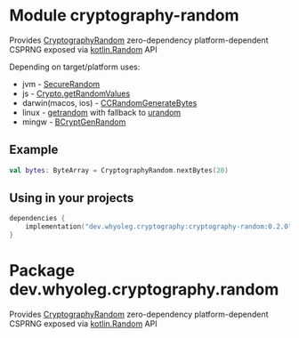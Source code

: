 # Module cryptography-random

Provides [CryptographyRandom][CryptographyRandom] zero-dependency platform-dependent CSPRNG exposed via [kotlin.Random][kotlin.Random] API

Depending on target/platform uses:

* jvm - [SecureRandom](https://docs.oracle.com/javase/8/docs/api/java/security/SecureRandom.html)
* js - [Crypto.getRandomValues](https://developer.mozilla.org/en-US/docs/Web/API/Crypto/getRandomValues)
* darwin(macos, ios) -
  [CCRandomGenerateBytes](https://opensource.apple.com/source/CommonCrypto/CommonCrypto-60074/include/CommonRandom.h.auto.html)
* linux - [getrandom](https://man7.org/linux/man-pages/man2/getrandom.2.html) with fallback
  to [urandom](https://en.wikipedia.org/wiki//dev/random)
* mingw - [BCryptGenRandom](https://learn.microsoft.com/en-us/windows/win32/api/bcrypt/nf-bcrypt-bcryptgenrandom)

## Example

```kotlin
val bytes: ByteArray = CryptographyRandom.nextBytes(20)
```

## Using in your projects

```kotlin
dependencies {
    implementation("dev.whyoleg.cryptography:cryptography-random:0.2.0")
}
```

[kotlin.Random]: https://kotlinlang.org/api/latest/jvm/stdlib/kotlin.random/-random/

[CryptographyRandom]: https://whyoleg.github.io/cryptography-kotlin/api/cryptography-random/dev.whyoleg.cryptography.random/-cryptography-random/index.html

# Package dev.whyoleg.cryptography.random

Provides [CryptographyRandom][CryptographyRandom] zero-dependency platform-dependent CSPRNG exposed via [kotlin.Random][kotlin.Random] API

[kotlin.Random]: https://kotlinlang.org/api/latest/jvm/stdlib/kotlin.random/-random/

[CryptographyRandom]: https://whyoleg.github.io/cryptography-kotlin/api/cryptography-random/dev.whyoleg.cryptography.random/-cryptography-random/index.html
